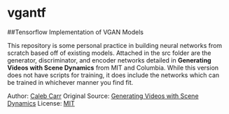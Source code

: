 # vgantf
##Tensorflow Implementation of VGAN Models

This repository is some personal practice in building neural networks from scratch based off of existing models. Attached in the src folder are the generator, discriminator, and encoder networks detailed in **Generating Videos with Scene Dynamics** from MIT and Columbia. While this version does not have scripts for training, it does include the networks which can be trained in whichever manner you find fit.

Author: [Caleb Carr](https://github.com/calebmcarr)
Original Source: [Generating Videos with Scene Dynamics](http://www.cs.columbia.edu/~vondrick/tinyvideo/)
License: [MIT](./LICENSE.MD)
